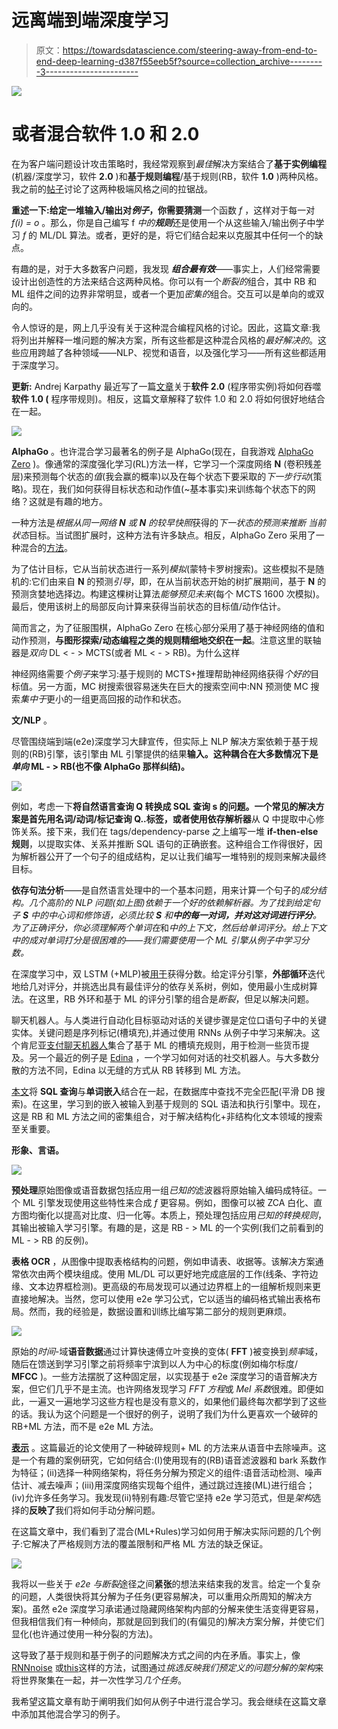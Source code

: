 # 远离端到端深度学习

> 原文：<https://towardsdatascience.com/steering-away-from-end-to-end-deep-learning-d387f55eeb5f?source=collection_archive---------3----------------------->

![](img/2b9441441e79c672f8c6cdb325ddc81e.png)

# 或者混合软件 1.0 和 2.0

在为客户端问题设计攻击策略时，我经常观察到*最佳*解决方案结合了**基于实例编程**(机器/深度学习，软件 **2.0** )和**基于规则编程**/基于规则(RB，软件 **1.0** )两种风格。我之前的[帖子](https://medium.com/towards-data-science/when-not-to-use-dl-ml-ai-24103f147dd0)讨论了这两种极端风格之间的拉锯战。

**重述一下:**给定一堆输入/输出对*例子*，你需要**猜测**一个函数 *f* ，这样对于每一对 *f(i) = o* 。那么，你是自己编写 f *中的**规则***还是使用一个从这些输入/输出例子中学习 *f* 的 ML/DL 算法。或者，更好的是，将它们结合起来以克服其中任何一个的缺点。

有趣的是，对于大多数客户问题，我发现 ***组合最有效***——事实上，人们经常需要设计出创造性的方法来结合这两种风格。你可以有一个*断裂的*组合，其中 RB 和 ML 组件之间的边界非常明显，或者一个更加*密集的*组合。交互可以是单向的或双向的。

令人惊讶的是，网上几乎没有关于这种混合编程风格的讨论。因此，这篇文章:我将列出并解释一堆问题的解决方案，所有这些都是这种混合风格的*最好解决的*。这些应用跨越了各种领域——NLP、视觉和语音，以及强化学习——所有这些都适用于深度学习。

**更新:** Andrej Karpathy 最近写了一篇[文章](https://medium.com/@karpathy/software-2-0-a64152b37c35)关于**软件 2.0** (程序带实例)将如何吞噬**软件 1.0 (** 程序带规则)。相反，这篇文章解释了软件 1.0 和 2.0 将如何很好地结合在一起。

![](img/2a9938c6935d0f3eac2d12094b7076ef.png)

**AlphaGo** 。也许混合学习最著名的例子是 AlphaGo(现在，自我游戏 [AlphaGo Zero](https://www.nature.com/articles/nature24270.epdf?author_access_token=VJXbVjaSHxFoctQQ4p2k4tRgN0jAjWel9jnR3ZoTv0PVW4gB86EEpGqTRDtpIz-2rmo8-KG06gqVobU5NSCFeHILHcVFUeMsbvwS-lxjqQGg98faovwjxeTUgZAUMnRQ) )。像通常的深度强化学习(RL)方法一样，它学习一个深度网络 **N** (卷积残差层)来预测每个状态的*值*(我会赢的概率)以及在每个状态下要采取的*下一步行动*(策略)。现在，我们如何获得目标状态和动作值(~基本事实)来训练每个状态下的网络？这就是有趣的地方。

一种方法是*根据从同一网络 **N** 或 **N** 的较早快照*获得的*下一状态的预测来推断* *当前状态*目标。当试图扩展时，这种方法有许多缺点。相反，AlphaGo Zero 采用了一种混合的[方法](https://applied-data.science/static/main/res/alpha_go_zero_cheat_sheet.jpg)。

为了估计目标，它从当前状态进行一系列*模拟*(蒙特卡罗树搜索)。这些模拟不是随机的:它们由来自 **N** 的预测*引导*，即，在从当前状态开始的树扩展期间，基于 **N** 的预测贪婪地选择边。构建这棵树让算法*能够预见未来*(每个 MCTS 1600 次模拟)。最后，使用该树上的局部反向计算来获得当前状态的目标值/动作估计。

简而言之，为了征服围棋，AlphaGo Zero 在核心部分采用了基于神经网络的值和动作预测，**与图形探索/动态编程之类的规则精细地交织在一起**。注意这里的联轴器是*双向* DL < - > MCTS(或者 ML < - > RB)。为什么这样

神经网络需要*个例子*来学习:基于规则的 MCTS+推理帮助神经网络获得*个好的*目标值。另一方面，MC 树搜索很容易迷失在巨大的搜索空间中:NN 预测使 MC 搜索*集中于*更小的一组更高回报的动作和状态。

**文/NLP** 。

尽管围绕端到端(e2e)深度学习大肆宣传，但实际上 NLP 解决方案依赖于基于规则的(RB)引擎，该引擎由 ML 引擎提供的结果**输入。这种耦合在大多数情况下是*单向* ML - > RB(也不像 AlphaGo 那样纠结)。**

![](img/e4c938ea1a9a1969ba6c197c7264a26f.png)

例如，考虑一下**将自然语言查询 Q 转换成 SQL 查询 s 的问题。**一个常见的解决方案是首先用名词/动词/标记查询 Q..标签，或者使用**依存解析器**从 Q 中提取中心修饰关系。接下来，我们在 tags/dependency-parse 之上编写一堆 **if-then-else 规则**，以提取实体、关系并推断 SQL 语句的正确嵌套。这种组合工作得很好，因为解析器公开了一个句子的组成结构，足以让我们编写一堆特别的规则来解决最终目标。

**依存句法分析**——是自然语言处理中的一个基本问题，用来计算一个句子的*成分结构。几个高阶的 NLP 问题(如上图)依赖于一个好的依赖解析器。为了找到给定句子 **S** 中的中心词和修饰语，必须比较 **S** 和**中的每一对词，并对这对词进行评分**。为了正确评分，你必须理解两个单词在*和*中的上下文，然后给单词评分。给上下文中的成对单词打分是很困难的——我们需要使用一个 ML 引擎从例子中学习分数。*

在深度学习中，双 LSTM (+MLP)被[用于](http://u.cs.biu.ac.il/~yogo/DepLing2017invited.pdf)获得分数。给定评分引擎，**外部循环**迭代地给几对评分，并挑选出具有最佳评分的依存关系树，例如，使用最小生成树算法。在这里，RB 外环和基于 ML 的评分引擎的组合是*断裂*，但足以解决问题。

聊天机器人。与人类进行自动化目标驱动对话的关键步骤是定位口语句子中的关键实体。关键问题是序列标记(槽填充),并通过使用 RNNs 从例子中学习来解决。这个肯尼亚[支付聊天机器人](https://medium.com/lets-ongair/building-the-m-pesa-charges-bot-c63f66822870)集合了基于 ML 的槽填充规则，用于检测一些货币提及。另一个最近的例子是 [Edina](https://arxiv.org/abs/1709.09816) ，一个学习如何对话的社交机器人。与大多数分散的方法不同，Edina 以无缝的方式从 RB 转移到 ML 方法。

[本文](https://arxiv.org/abs/1603.07185)将 **SQL 查询**与**单词嵌入**结合在一起，在数据库中查找不完全匹配(平滑 DB 搜索)。在这里，学习到的嵌入被输入到基于规则的 SQL 语法和执行引擎中。现在，这是 RB 和 ML 方法之间的密集组合，对于解决结构化+非结构化文本领域的搜索至关重要。

**形象、言语。**

![](img/2e3010b79a99a628b3936fe48998bab8.png)

**预处理**原始图像或语音数据包括应用一组*已知的*滤波器将原始输入编码成特征。一个 ML 引擎发现使用这些特性来合成 *f* 更容易。例如，图像可以被 ZCA 白化、直方图均衡化以提高对比度、归一化等。本质上，预处理包括应用*已知的转换规则*，其输出被输入学习引擎。有趣的是，这是 RB - > ML 的一个实例(我们之前看到的 ML - > RB 的反例)。

**表格 OCR** ，从图像中提取表格结构的问题，例如申请表、收据等。该解决方案通常依次由两个模块组成。使用 ML/DL 可以更好地完成底层的工作(线条、字符边缘、文本边界框检测)。更高级的布局发现可以通过边界框上的一组解析规则来更直接地解决。当然，您可以使用 e2e 学习公式，它以适当的编码格式输出表格布局。然而，我的经验是，数据设置和训练比编写第二部分的规则更麻烦。

![](img/73a7386fe11d7dd7675eaae89df551dc.png)

原始的*时间*-域**语音数据**通过计算快速傅立叶变换的变体( **FFT** )被变换到*频率*域，随后在馈送到学习引擎之前将频率宁滨到以人为中心的标度(例如梅尔标度/ **MFCC** )。一些方法摆脱了这种固定层，以实现基于 e2e 深度学习的语音解决方案，但它们几乎不是主流。也许网络发现学习 *FFT 方程*或 *Mel 系数*很难。即便如此，一遍又一遍地学习这些方程也是没有意义的，如果他们最终每次都学到了这些的话。我认为这个问题是一个很好的例子，说明了我们为什么更喜欢一个破碎的 RB+ML 方法，而不是 e2e ML 方法。

[**表示**](https://people.xiph.org/~jm/demo/rnnoise/) 。这篇最近的论文使用了一种破碎规则+ ML 的方法来从语音中去除噪声。这是一个有趣的案例研究，它如何结合:(I)使用现有的(RB)语音滤波器和 bark 系数作为特征；(ii)选择一种网络架构，将任务分解为预定义的组件:语音活动检测、噪声估计、减去噪声；(iii)用深度网络实现每个组件，通过跳过连接(ML)进行组合；(iv)允许多任务学习。我发现(ii)特别有趣:尽管它坚持 e2e 学习范式，但是*架构*选择的**反映了**我们将如何手动分解问题。

在这篇文章中，我们看到了混合(ML+Rules)学习如何用于解决实际问题的几个例子:它解决了严格规则方法的覆盖限制和严格 ML 方法的缺乏保证。

![](img/4cb85eba5bbf1df8d55f99f0efb5d452.png)

我将以一些关于 *e2e 与断裂*途径之间**紧张**的想法来结束我的发言。给定一个复杂的问题，人类很快将其分解为子任务(更容易解决，可以重用众所周知的解决方案)。虽然 e2e 深度学习承诺通过隐藏网络架构内部的分解来使生活变得更容易，但我相信我们有一种倾向，那就是回到我们的(有偏见的)解决方案分解，并使它们显化(也许通过使用一种分裂的方法)。

这导致了基于规则和基于例子的问题解决方式之间的内在矛盾。事实上，像 [RNNnoise](https://people.xiph.org/~jm/demo/rnnoise/) 或[this](https://arxiv.org/abs/1611.01587)这样的方法，试图通过*挑选反映我们预定义的问题分解的架构*来将世界聚集在一起，并一次性学习*几个任务*。

我希望这篇文章有助于阐明我们如何从例子中进行混合学习。我会继续在这篇文章中添加其他混合学习的例子。